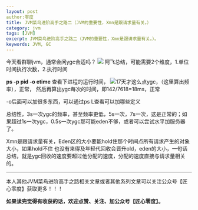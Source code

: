 ```yaml
---
layout: post 
author:零度
title: JVM菜鸟进阶高手之路二（JVM的重要性，Xmn是跟请求量有关。）
category: jvm
tags: [JVM]
excerpt: JVM菜鸟进阶高手之路二（JVM的重要性，Xmn是跟请求量有关。）。
keywords: JVM, GC
---
```


今天看群聊jvm，通常会问ygc合适吗？
![](http://upload-images.jianshu.io/upload_images/7849276-d45997801f06df12?imageMogr2/auto-orient/strip%7CimageView2/2/w/1240)
 阿飞总结，可能需要2个维度，1.单位时间执行次数，2.执行时间

**ps -p pid -o etime** 查看下进程的运行时间，
![](http://upload-images.jianshu.io/upload_images/7849276-93f3fcadbd5173ec?imageMogr2/auto-orient/strip%7CimageView2/2/w/1240)17天才这么点ygc，（这里算出频率），正常， 然后再算出ygc每次的时间，即142/7618=18ms，正常

-o后面可以加很多东西，可以通过ps L查看可以加哪些定义

总结性，3s一次ygc的频率，甚至频率更低，5s一次，7s一次，这是正常的；如果超过1s一次ygc，0.5s一次ygc那可能eden不够，或者可以尝试水平加服务器了。

Xmn是跟请求量有关，Eden区的大小要能hold住那个时间点所有请求产生的对象大小，如果hold不住  也没有来得及年轻代回收会晋升old，eden的大小，一句话总结，就是ygc回收的速度要超过他分配的速度，分配的速度直接与请求量相关的。

------------------

本人其他JVM菜鸟进阶高手之路相关文章或者其他系列文章可以关注公众号【匠心零度】获取更多！！！

**如果读完觉得有收获的话，欢迎点赞、关注、加公众号【匠心零度】。**